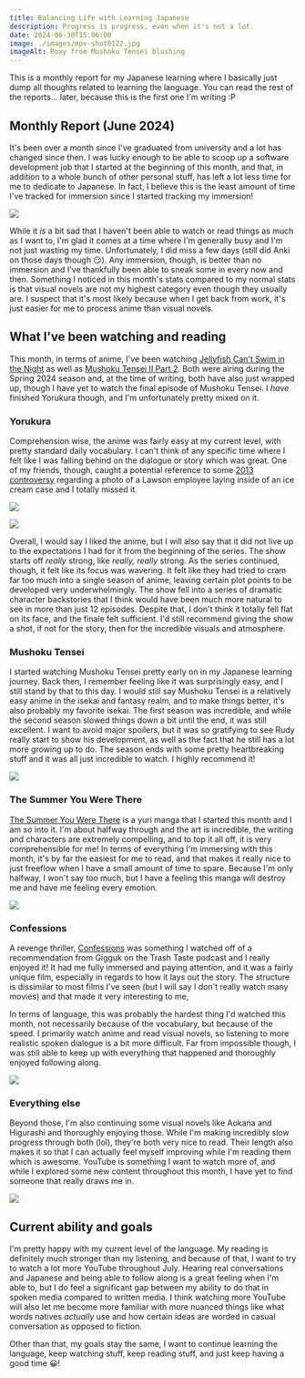 ```yaml
---
title: Balancing Life with Learning Japanese
description: Progress is progress, even when it's not a lot.
date: 2024-06-30T15:06:00
image: ./images/mpv-shot0122.jpg
imageAlt: Roxy from Mushoku Tensei blushing
---
```

This is a monthly report for my Japanese learning where I basically just dump all thoughts related to learning the language. You can read the rest of the reports... later, because this is the first one I'm writing :P

## Monthly Report (June 2024)
It's been over a month since I've graduated from university and a lot has changed since then. I was lucky enough to be able to scoop up a software development job that I started at the beginning of this month, and that, in addition to a whole bunch of other personal stuff, has left a lot less time for me to dedicate to Japanese. In fact, I believe this is the least amount of time I've tracked for immersion since I started tracking my immersion!

![](<./images/stats.png>)

While it *is* a bit sad that I haven't been able to watch or read things as much as I want to, I'm glad it comes at a time where I'm generally busy and I'm not just wasting my time. Unfortunately, I did miss a few days (still did Anki on those days though 😏). Any immersion, though, is better than no immersion and I've thankfully been able to sneak some in every now and then. Something I noticed in this month's stats compared to my normal stats is that visual novels are not my highest category even though they usually are. I suspect that it's most likely because when I get back from work, it's just easier for me to process anime than visual novels. 
## What I've been watching and reading
This month, in terms of anime, I've been watching [Jellyfish Can't Swim in the Night](https://anilist.co/anime/163078/Jellyfish-Cant-Swim-in-the-Night/) as well as [Mushoku Tensei II Part 2](https://anilist.co/anime/166873/Mushoku-Tensei-Jobless-Reincarnation-Season-2-Part-2/). Both were airing during the Spring 2024 season and, at the time of writing, both have also just wrapped up, though I have yet to watch the final episode of Mushoku Tensei. I *have* finished Yorukura though, and I'm unfortunately pretty mixed on it. 
### Yorukura
Comprehension wise, the anime was fairly easy at my current level, with pretty standard daily vocabulary. I can't think of any specific time where I felt like I was falling behind on the dialogue or story which was great. One of my friends, though, caught a potential reference to some [2013 controversy](https://www.itmedia.co.jp/news/amp/1307/15/news009.html) regarding a photo of a Lawson employee laying inside of an ice cream case and I totally missed it.

![](<./images/yorukura1.png>)

![](<./images/yorukura2.png>)

Overall, I would say I liked the anime, but I will also say that it did not live up to the expectations I had for it from the beginning of the series. The show starts off *really* strong, like *really, really* strong. As the series continued, though, it felt like its focus was wavering. It felt like they had tried to cram far too much into a single season of anime, leaving certain plot points to be developed very underwhelmingly. The show fell into a series of dramatic character backstories that I think would have been much more natural to see in more than just 12 episodes. Despite that, I don't think it totally fell flat on its face, and the finale felt sufficient. I'd still recommend giving the show a shot, if not for the story, then for the incredible visuals and atmosphere.
### Mushoku Tensei
I started watching Mushoku Tensei pretty early on in my Japanese learning journey. Back then, I remember feeling like it was surprisingly easy, and I still stand by that to this day. I would still say Mushoku Tensei is a relatively easy anime in the isekai and fantasy realm, and to make things better, it's also probably my favorite isekai. The first season was incredible, and while the second season slowed things down a bit until the end, it was still excellent. I want to avoid major spoilers, but it was so gratifying to see Rudy really start to show his development, as well as the fact that he still has a lot more growing up to do. The season ends with some pretty heartbreaking stuff and it was all just incredible to watch. I highly recommend it!

![](<./images/roxy_sleep.gif>)
### The Summer You Were There
[The Summer You Were There](https://anilist.co/manga/117620/The-Summer-You-Were-There/) is a yuri manga that I started this month and I am *so* into it. I'm about halfway through and the art is incredible, the writing and characters are extremely compelling, and to top it all off, it is very comprehensible for me! In terms of everything I'm immersing with this month, it's by far the easiest for me to read, and that makes it really nice to just freeflow when I have a small amount of time to spare. Because I'm only halfway, I won't say too much, but I have a feeling this manga will destroy me and have me feeling every emotion. 

![](<./images/kimitsuzu1.png>)
### Confessions
A revenge thriller, [Confessions](https://letterboxd.com/film/confessions/) was something I watched off of a recommendation from Gigguk on the Trash Taste podcast and I really enjoyed it! It had me fully immersed and paying attention, and it was a fairly unique film, especially in regards to how it lays out the story. The structure is dissimilar to most films I've seen (but I will say I don't really watch many movies) and that made it very interesting to me,

In terms of language, this was probably the hardest thing I'd watched this month, not necessarily because of the vocabulary, but because of the speed. I primarily watch anime and read visual novels, so listening to more realistic spoken dialogue is a bit more difficult. Far from impossible though, I was still able to keep up with everything that happened and thoroughly enjoyed following along.

![](https://images-ext-1.discordapp.net/external/HPROItM7djnXaXUB-ntSRKIHR9XrdM7BolzsGLGHRQQ/%3Fv%3D4ff2804393/https/a.ltrbxd.com/resized/sm/upload/rm/11/tf/4t/confessions-1200-1200-675-675-crop-000000.jpg?format=webp&quality=lossless)
### Everything else
Beyond those, I'm also continuing some visual novels like Aokana and Higurashi and thoroughly enjoying those. While I'm making incredibly slow progress through both (lol), they're both very nice to read. Their length also makes it so that I can actually feel myself improving while I'm reading them which is awesome. YouTube is something I want to watch more of, and while I explored some new content throughout this month, I have yet to find someone that really draws me in. 

![](<./images/Screenshot_39.png>)
## Current ability and goals
I'm pretty happy with my current level of the language. My reading is definitely much stronger than my listening, and because of that, I want to try to watch a lot more YouTube throughout July. Hearing real conversations and Japanese and being able to follow along is a great feeling when I'm able to, but I do feel a significant gap between my ability to do that in spoken media compared to written media. I think watching more YouTube will also let me become more familiar with more nuanced things like what words natives *actually* use and how certain ideas are worded in casual conversation as opposed to fiction. 

Other than that, my goals stay the same, I want to continue learning the language, keep watching stuff, keep reading stuff, and just keep having a good time 😀!